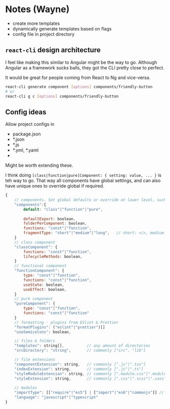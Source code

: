 # Notes (Wayne)

+ create more templates
+ dynamically generate templates based on flags
+ config file in project directory

## `react-cli` design architecture

I feel like making this similar to Angular might be the way to go.
Although Angular as a framework sucks balls,
they got the CLI pretty close to perfect.

It would be great for people coming from React to Ng and vice-versa. 

``` bash
react-cli generate component [options] components/friendly-button
# or
react-cli g c [options] components/friendly-button
```
## Config ideas

Allow project configs in
+ package.json
+ *.json
+ *.js
+ *.yml, *.yaml
+

Might be worth extending these.

I think doing `[class|function|pure]Component: { setting: value, ... }` is teh way to go.
That way all components have global settings, and can also have unique ones to override global if required.

``` jsx
{
    // components. Set global defaults or override at lower level, such as `classComponent:{ setting: value}`
    "components":{
        default: "class"|"function"|"pure", 
        
        defaultExport: boolean,
        folderPerComponent: boolean,
        functions: "const"|"function",
        fragmentType: "short"|"medium"|"long",   // short: </>, medium: <Fragment/>, long: <React.Fragment />
    }
    // class component
    "classComponent": {
        functions: "const"|"function",
        lifecycleMethods: boolean,
    }    
    // functional component
    "functionComponent": {
        type: "const"|"function",
        functions: "const"|"function",
        useState: boolean,
        useEffect: boolean,
    }
    // pure component
    "pureComponent": {
        type: "const"|"function",
        functions: "const"|"function"
    }
    // formatting - plugins from ESlint & Prettier 
    "formatPlugins": ("eslint"|"prettier")[]
    "useSemicolons": boolean,

    // files & folders
    "templates": string[],          // any amount of directories
    "srcDirectory": "string",       // commonly ["src", "lib"]

    // file extensions
    "componentExtension": string,   // commonly [".js"|".tsx"]
    "indexExtension": string,       // commonly [".js"|".ts"]   
    "styleModuleExtension": string, // commonly [".module.css"|".module.scss"|".module.sass"]
    "styleExtension": string,       // commonly [".css"|".scss"|".sass"]
    
    // modules
    "importType": [["require"|"es5"] | ["import"|"es6"|"commonjs"]] // require() or import
    "language": "javascript"|"typescript"
}
```